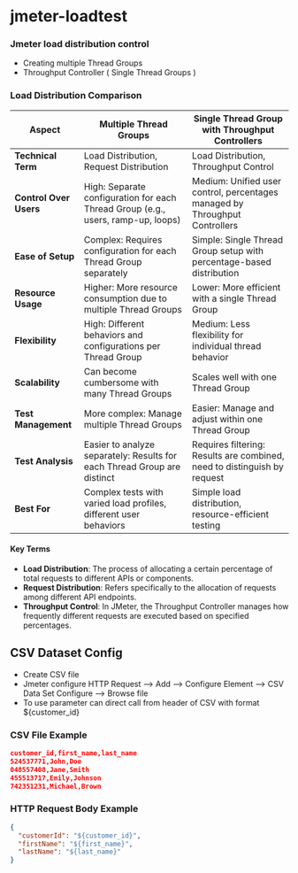 # jmeter-loadtest

### Jmeter load distribution control
- Creating multiple Thread Groups
- Throughput Controller ( Single Thread Groups )

### Load Distribution Comparison

| **Aspect**                  | **Multiple Thread Groups**                                           | **Single Thread Group with Throughput Controllers**              |
|-----------------------------|-----------------------------------------------------------------------|-------------------------------------------------------------------|
| **Technical Term**          | Load Distribution, Request Distribution                              | Load Distribution, Throughput Control                            |
| **Control Over Users**      | High: Separate configuration for each Thread Group (e.g., users, ramp-up, loops) | Medium: Unified user control, percentages managed by Throughput Controllers |
| **Ease of Setup**           | Complex: Requires configuration for each Thread Group separately     | Simple: Single Thread Group setup with percentage-based distribution |
| **Resource Usage**          | Higher: More resource consumption due to multiple Thread Groups       | Lower: More efficient with a single Thread Group                  |
| **Flexibility**             | High: Different behaviors and configurations per Thread Group         | Medium: Less flexibility for individual thread behavior            |
| **Scalability**             | Can become cumbersome with many Thread Groups                        | Scales well with one Thread Group                                  |
| **Test Management**         | More complex: Manage multiple Thread Groups                          | Easier: Manage and adjust within one Thread Group                 |
| **Test Analysis**           | Easier to analyze separately: Results for each Thread Group are distinct | Requires filtering: Results are combined, need to distinguish by request |
| **Best For**                | Complex tests with varied load profiles, different user behaviors    | Simple load distribution, resource-efficient testing               |

#### Key Terms

- **Load Distribution**: The process of allocating a certain percentage of total requests to different APIs or components.
- **Request Distribution**: Refers specifically to the allocation of requests among different API endpoints.
- **Throughput Control**: In JMeter, the Throughput Controller manages how frequently different requests are executed based on specified percentages.


## CSV Dataset Config
* Create CSV file
* Jmeter configure HTTP Request --> Add --> Configure Element --> CSV Data Set Configure --> Browse file
* To use parameter can direct call from header of CSV with format ${customer_id}
### CSV File Example
```json
customer_id,first_name,last_name
524537771,John,Doe
048557408,Jane,Smith
455513717,Emily,Johnson
742351231,Michael,Brown
```
### HTTP Request Body Example
```json
{
  "customerId": "${customer_id}",
  "firstName": "${first_name}",
  "lastName": "${last_name}"
}
```
